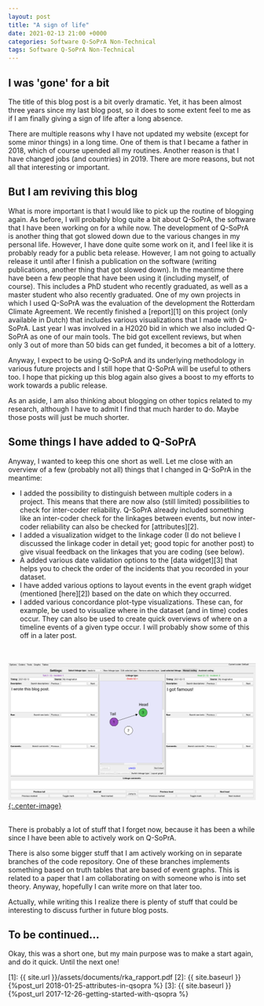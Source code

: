 ```yaml
---
layout: post
title: "A sign of life"
date: 2021-02-13 21:00 +0000
categories: Software Q-SoPrA Non-Technical
tags: Software Q-SoPrA Non-Technical
---
```


## I was 'gone' for a bit
The title of this blog post is a bit overly dramatic. 
Yet, it has been almost three years since my last blog post, so it does to some extent feel to me as if I am finally giving a sign of life after a long absence. 

There are multiple reasons why I have not updated my website (except for some minor things) in a long time. 
One of them is that I became a father in 2018, which of course upended all my routines. 
Another reason is that I have changed jobs (and countries) in 2019. 
There are more reasons, but not all that interesting or important.

## But I am reviving this blog
What is more important is that I would like to pick up the routine of blogging again. 
As before, I will probably blog quite a bit about Q-SoPrA, the software that I have been working on for a while now. 
The development of Q-SoPrA is another thing that got slowed down due to the various changes in my personal life. 
However, I have done quite some work on it, and I feel like it is probably ready for a public beta release. 
However, I am not going to actually release it until after I finish a publication on the software (writing publications, another thing that got slowed down).
In the meantime there have been a few people that have been using it (including myself, of course). 
This includes a PhD student who recently graduated, as well as a master student who also recently graduated. 
One of my own projects in which I used Q-SoPrA was the evaluation of the development the Rotterdam Climate Agreement. 
We recently finished a [report][1] on this project (only available in Dutch) that includes various visualizations that I made with Q-SoPrA.
Last year I was involved in a H2020 bid in which we also included Q-SoPrA as one of our main tools.
The bid got excellent reviews, but when only 3 out of more than 50 bids can get funded, it becomes a bit of a lottery.

Anyway, I expect to be using Q-SoPrA and its underlying methodology in various future projects and I still hope that Q-SoPrA will be useful to others too.
I hope that picking up this blog again also gives a boost to my efforts to work towards a public release.

As an aside, I am also thinking about blogging on other topics related to my research, although I have to admit I find that much harder to do.
Maybe those posts will just be much shorter.

## Some things I have added to Q-SoPrA
Anyway, I wanted to keep this one short as well. 
Let me close with an overview of a few (probably not all) things that I changed in Q-SoPrA in the meantime:

* I added the possibility to distinguish between multiple coders in a project. 
This means that there are now also (still limited) possibilities to check for inter-coder reliability.
Q-SoPrA already included something like an inter-coder check for the linkages between events, but now inter-coder reliability can also be checked for [attributes][2].
* I added a visualization widget to the linkage coder (I do not believe I discussed the linkage coder in detail yet; good topic for another post) to give visual feedback on the linkages that you are coding (see below).
* A added various date validation options to the [data widget][3] that helps you to check the order of the incidents that you recorded in your dataset.
* I have added various options to layout events in the event graph widget (mentioned [here][2]) based on the date on which they occurred.
* I added various concordance plot-type visualizations. 
These can, for example, be used to visualize where in the dataset (and in time) codes occur. 
They can also be used to create quick overviews of where on a timeline events of a given type occur. 
I will probably show some of this off in a later post.

<br><br>[![Visual Feedback in the Linkage Coder](/assets/posts/a-sign-of-life/visual_feedback.png){:.center-image}](/assets/posts/a-sign-of-life/visual_feedback.png)<br><br>

There is probably a lot of stuff that I forget now, because it has been a while since I have been able to actively work on Q-SoPrA.

There is also some bigger stuff that I am actively working on in separate branches of the code repository. 
One of these branches implements something based on truth tables that are based of event graphs. 
This is related to a paper that I am collaborating on with someone who is into set theory.
Anyway, hopefully I can write more on that later too.

Actually, while writing this I realize there is plenty of stuff that could be interesting to discuss further in future blog posts. 

## To be continued...
Okay, this was a short one, but my main purpose was to make a start again, and do it quick. Until the next one!

[1]: {{ site.url }}/assets/documents/rka_rapport.pdf 
[2]: {{ site.baseurl }}{%post_url 2018-01-25-attributes-in-qsopra %}
[3]: {{ site.baseurl }}{%post_url 2017-12-26-getting-started-with-qsopra %}

